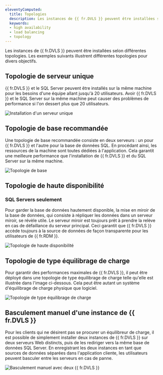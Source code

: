 ```yaml
---
eleventyComputed:
  title: Topologies
  description: Les instances de {{ fr.DVLS }} peuvent être installées selon différentes topologies.
  keywords:
  - high availability
  - load balancing
  - topology
---
```

Les instances de {{ fr.DVLS }} peuvent être installées selon différentes topologies. Les exemples suivants illustrent différentes topologies pour divers objectifs.

## Topologie de serveur unique

{{ fr.DVLS }} et le SQL Server peuvent être installés sur la même machine pour les besoins d'une équipe allant jusqu'à 20 utilisateurs. Avoir {{ fr.DVLS }} et le SQL Server sur la même machine peut causer des problèmes de performance si l'on dessert plus que 20 utilisateurs.

![Installation d'un serveur unique](https://cdnweb.devolutions.net/docs/fr/server/ServerOp4010.png)

## Topologie de base recommandée

Une topologie de base recommandée consiste en deux serveurs : un pour {{ fr.DVLS }} et l'autre pour la base de données SQL. En procédant ainsi, les ressources de la machine sont toutes dédiées à l'application. Cela garantit une meilleure performance que l'installation de {{ fr.DVLS }} et du SQL Server sur la même machine.

![Topologie de base](https://cdnweb.devolutions.net/docs/fr/server/ServerOp4011.png)

## Topologie de haute disponibilité

### SQL Servers seulement

Pour garder la base de données hautement disponible, la mise en miroir de la base de données, qui consiste à répliquer les données dans un serveur miroir, se révèle utile. Le serveur miroir est toujours prêt à prendre la relève en cas de défaillance du serveur principal. Ceci garantit que {{ fr.DVLS }} accède toujours à la source de données de façon transparente pour les utilisateurs de {{ fr.RDM }}.

![Topologie de haute disponibilité](https://cdnweb.devolutions.net/docs/fr/server/ServerOp4012.png)

## Topologie de type équilibrage de charge

Pour garantir des performances maximales de {{ fr.DVLS }}, il peut être déployé dans une topologie de type équilibrage de charge telle qu'elle est illustrée dans l'image ci-dessous. Cela peut être autant un système d'équilibrage de charge physique que logiciel.

![Topologie de type équilibrage de charge](https://cdnweb.devolutions.net/docs/fr/server/ServerOp4013.png)

## Basculement manuel d'une instance de {{ fr.DVLS }}

Pour les clients qui ne désirent pas se procurer un équilibreur de charge, il est possible de simplement installer deux instances de {{ fr.DVLS }} sur deux serveurs Web distincts, puis de les rediriger vers la même base de données SQL Server. En enregistrant les deux instances en tant que sources de données séparées dans l'application cliente, les utilisateurs peuvent basculer entre les serveurs en cas de panne.

![Basculement manuel avec deux {{ fr.DVLS }}](https://cdnweb.devolutions.net/docs/fr/server/ServerOp4014.png)
